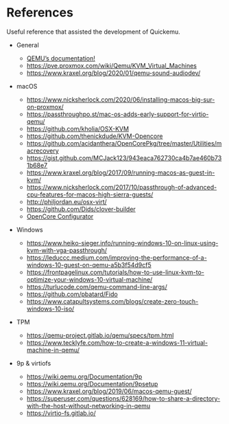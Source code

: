 # References

Useful reference that assisted the development of Quickemu.

* General
  * [QEMU’s documentation!](https://qemu.readthedocs.io/en/latest/)
  * <https://pve.proxmox.com/wiki/Qemu/KVM_Virtual_Machines>
  * <https://www.kraxel.org/blog/2020/01/qemu-sound-audiodev/>

* macOS
  * <https://www.nicksherlock.com/2020/06/installing-macos-big-sur-on-proxmox/>
  * <https://passthroughpo.st/mac-os-adds-early-support-for-virtio-qemu/>
  * <https://github.com/kholia/OSX-KVM>
  * <https://github.com/thenickdude/KVM-Opencore>
  * <https://github.com/acidanthera/OpenCorePkg/tree/master/Utilities/macrecovery>
  * <https://gist.github.com/MCJack123/943eaca762730ca4b7ae460b731b68e7>
  * <https://www.kraxel.org/blog/2017/09/running-macos-as-guest-in-kvm/>
  * <https://www.nicksherlock.com/2017/10/passthrough-of-advanced-cpu-features-for-macos-high-sierra-guests/>
  * <http://philjordan.eu/osx-virt/>
  * <https://github.com/Dids/clover-builder>
  * [OpenCore Configurator](https://mackie100projects.altervista.org)

* Windows
  * <https://www.heiko-sieger.info/running-windows-10-on-linux-using-kvm-with-vga-passthrough/>
  * <https://leduccc.medium.com/improving-the-performance-of-a-windows-10-guest-on-qemu-a5b3f54d9cf5>
  * <https://frontpagelinux.com/tutorials/how-to-use-linux-kvm-to-optimize-your-windows-10-virtual-machine/>
  * <https://turlucode.com/qemu-command-line-args/>
  * <https://github.com/pbatard/Fido>
  * <https://www.catapultsystems.com/blogs/create-zero-touch-windows-10-iso/>

* TPM
  * <https://qemu-project.gitlab.io/qemu/specs/tpm.html>
  * <https://www.tecklyfe.com/how-to-create-a-windows-11-virtual-machine-in-qemu/>

* 9p & virtiofs
  * <https://wiki.qemu.org/Documentation/9p>
  * <https://wiki.qemu.org/Documentation/9psetup>
  * <https://www.kraxel.org/blog/2019/06/macos-qemu-guest/>
  * <https://superuser.com/questions/628169/how-to-share-a-directory-with-the-host-without-networking-in-qemu>
  * <https://virtio-fs.gitlab.io/>
